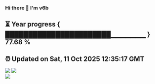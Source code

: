 ### Hi there 👋  I'm v6b  
⏳ Year progress { ███████████████████████▁▁▁▁▁▁▁ } 77.68 %
---
⏰ Updated on Sat, 11 Oct 2025 12:35:17 GMT
---
![](https://github-readme-stats.vercel.app/api?username=v6b&bg_color=30,e96443,904e95&title_color=fff&text_color=fff&layout=compact)
![](https://github-readme-stats.vercel.app/api/top-langs/?username=v6b&layout=compact&bg_color=30,e96443,904e95&title_color=fff&text_color=fff)  
![](https://gcore.jsdelivr.net/gh/v6b/v6b@main/assets/github-contribution-grid-snake.svg)

